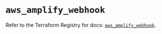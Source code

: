 # `aws_amplify_webhook`

Refer to the Terraform Registry for docs: [`aws_amplify_webhook`](https://registry.terraform.io/providers/hashicorp/aws/5.39.0/docs/resources/amplify_webhook).
